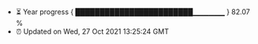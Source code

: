 - ⏳ Year progress { ████████████████████████▁▁▁▁▁▁ } 82.07 %
- ⏰ Updated on Wed, 27 Oct 2021 13:25:24 GMT

